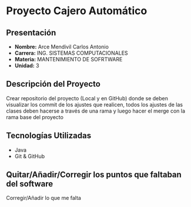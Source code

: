 # Proyecto Cajero Automático

## Presentación

- **Nombre:** Arce Mendivil Carlos Antonio
- **Carrera:** ING. SISTEMAS COMPUTACIONALES
- **Materia:** MANTENIMIENTO DE SOFRTWARE
- **Unidad:**  3

## Descripción del Proyecto

Crear repositorio del proyecto (Local y en GitHub) donde se deben visualizar los commit de los ajustes que realicen, todos los ajustes de las clases deben hacerse a través de una rama y luego hacer el merge con la rama base del proyecto

## Tecnologías Utilizadas

- Java
- Git & GitHub

## Quitar/Añadir/Corregir los puntos que faltaban del software
Corregir/Añadir lo que me falta
